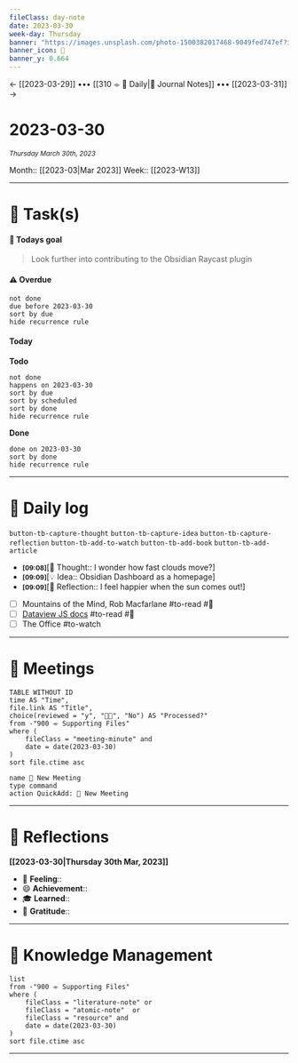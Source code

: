 ```yaml
---
fileClass: day-note
date: 2023-03-30
week-day: Thursday
banner: "https://images.unsplash.com/photo-1500382017468-9049fed747ef?ixlib=rb-4.0.3&ixid=MnwxMjA3fDB8MHxwaG90by1wYWdlfHx8fGVufDB8fHx8&auto=format&fit=crop&w=2532&q=80"
banner_icon: 🌱
banner_y: 0.664
---
```


← [[2023-03-29]] ••• [[310 ⌯ 🌱 Daily|🌱 Journal Notes]] ••• [[2023-03-31]] →

# 2023-03-30

<small>_Thursday March 30th, 2023_</small>

Month:: [[2023-03|Mar 2023]]
Week:: [[2023-W13]]

---

# 🎯 Task(s)

#### 🎯 Todays goal

> Look further into contributing to the Obsidian Raycast plugin

#### ⚠️ Overdue
```tasks
not done
due before 2023-03-30
sort by due
hide recurrence rule
```

#### Today

**Todo**

```tasks
not done
happens on 2023-03-30
sort by due
sort by scheduled
sort by done
hide recurrence rule
```

**Done**

```tasks
done on 2023-03-30
sort by done
hide recurrence rule
```

---

# 💭 Daily log


`button-tb-capture-thought` `button-tb-capture-idea` `button-tb-capture-reflection` `button-tb-add-to-watch` `button-tb-add-book` `button-tb-add-article`
* <small>**[09:08]**</small>[💭 Thought:: I wonder how fast clouds move?]
* <small>**[09:09]**</small>[💡 Idea:: Obsidian Dashboard as a homepage]
* <small>**[09:09]**</small>[🍃 Reflection:: I feel happier when the sun comes out!]
- [ ] Mountains of the Mind, Rob Macfarlane #to-read #📙
- [ ] [Dataview JS docs](https://blacksmithgu.github.io/obsidian-dataview/api/code-reference/#dvparagraphtext) #to-read #📝
- [ ] The Office #to-watch 
---

# 🔖 Meetings

```dataview
TABLE WITHOUT ID
time AS "Time",
file.link AS "Title",
choice(reviewed = "y", "👍🏻", "No") AS "Processed?"
from -"900 ⌯ Supporting Files"
where (
	fileClass = "meeting-minute" and
	date = date(2023-03-30)
)
sort file.ctime asc
```

```button
name 🔖 New Meeting
type command
action QuickAdd: 🔖 New Meeting
```

---

# 🧘 Reflections

**[[2023-03-30|Thursday 30th Mar, 2023]]**

- 🫥 **Feeling**::
- 😄 **Achievement**::
- 🎓 **Learned**::
- 🤗 **Gratitude**::

---

# 🧠 Knowledge Management

```dataview
list
from -"900 ⌯ Supporting Files"
where (
	fileClass = "literature-note" or
	fileClass = "atomic-note"  or
	fileClass = "resource" and
	date = date(2023-03-30)
)
sort file.ctime asc
```

---

